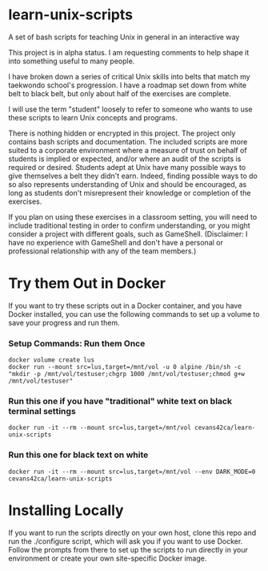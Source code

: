# learn-unix-scripts
A set of bash scripts for teaching Unix in general in an interactive way

This project is in alpha status.  I am requesting comments to help shape it into something useful to many people.

I have broken down a series of critical Unix skills into belts that match my taekwondo school's progression.  I have a roadmap set down from white belt to black belt, but only about half of the exercises are complete.

I will use the term "student" loosely to refer to someone who wants to use these scripts to learn Unix concepts and programs.

There is nothing hidden or encrypted in this project.  The project only contains bash scripts and documentation.  The included scripts are more suited to a corporate environment where a measure of trust on behalf of students is implied or expected, and/or where an audit of the scripts is required or desired.  Students adept at Unix have many possible ways to give themselves a belt they didn't earn.  Indeed, finding possible ways to do so also represents understanding of Unix and should be encouraged, as long as students don't misrepresent their knowledge or completion of the exercises.

If you plan on using these exercises in a classroom setting, you will need to include traditional testing in order to confirm understanding, or you might consider a project with different goals, such as GameShell.  (Disclaimer:  I have no experience with GameShell and don't have a personal or professional relationship with any of the team members.)

# Try them Out in Docker

If you want to try these scripts out in a Docker container, and you have Docker installed, you can use the following commands to set up a volume to save your progress and run them.

### Setup Commands:  Run them Once
	docker volume create lus
	docker run --mount src=lus,target=/mnt/vol -u 0 alpine /bin/sh -c "mkdir -p /mnt/vol/testuser;chgrp 1000 /mnt/vol/testuser;chmod g+w /mnt/vol/testuser"

### Run this one if you have "traditional" white text on black terminal settings
	docker run -it --rm --mount src=lus,target=/mnt/vol cevans42ca/learn-unix-scripts

### Run this one for black text on white
	docker run -it --rm --mount src=lus,target=/mnt/vol --env DARK_MODE=0 cevans42ca/learn-unix-scripts

# Installing Locally

If you want to run the scripts directly on your own host, clone this repo and run the ./configure script, which will ask you if you want to use Docker.  Follow the prompts from there to set up the scripts to run directly in your environment or create your own site-specific Docker image.

